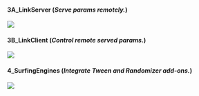#### 3A_LinkServer (_Serve params remotely._)
![](3A_LinkServer/Capture.PNG)

#### 3B_LinkClient (_Control remote served params._)
![](3B_LinkClient/Capture.PNG)

#### 4_SurfingEngines (_Integrate Tween and Randomizer add-ons._)
![](4_SurfingEngines/Capture.PNG)
